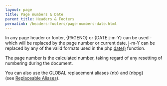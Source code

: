 ```yaml
---
layout: page
title: Page numbers & Date
parent_title: Headers & Footers
permalink: /headers-footers/page-numbers-date.html
---
```


<div id="bpmbook" class="bpmbook" style="direction:ltr;">
<div class="topic_user_field">
<div id="U0">
<p>In any page header or footer, {PAGENO} or {DATE j-m-Y} can be used - which will be replaced by the page number or current date. j-m-Y can be replaced by any of the valid formats used in the php <a href="http://www.php.net/manual/en/function.date.php" target="_blank">date()</a> function.</p>
<p>The page number is the calculated number, taking regard of any resetting of numbering during the document.</p>
<p>You can also use the GLOBAL replacement aliases {nb} and {nbpg} (see&nbsp;<a href="/what-else-can-i-do/replaceable-aliases.html">Replaceable Aliases</a>).</p>
<p>&nbsp;</p>
</div>
</div>

